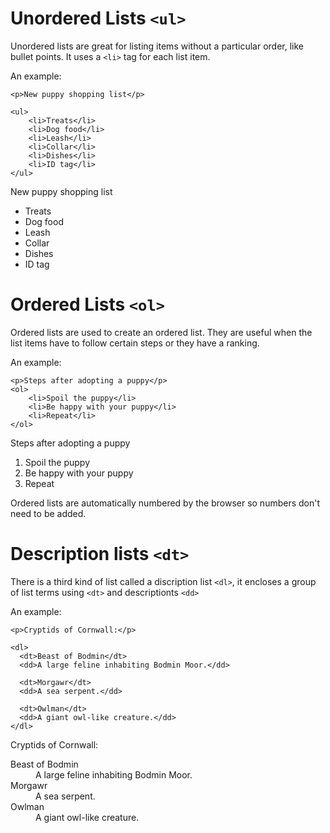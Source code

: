 # Unordered Lists `<ul>`

Unordered lists are great for listing items without a particular order, like bullet points. It uses a `<li>` tag for each list item.

An example:

```
<p>New puppy shopping list</p>

<ul>
    <li>Treats</li>
    <li>Dog food</li>
    <li>Leash</li>
    <li>Collar</li>
    <li>Dishes</li>
    <li>ID tag</li> 
</ul>

```

<p>New puppy shopping list</p>

<ul>
    <li>Treats</li>
    <li>Dog food</li>
    <li>Leash</li>
    <li>Collar</li>
    <li>Dishes</li>
    <li>ID tag</li> 
</ul>

# Ordered Lists `<ol>`

Ordered lists are used to create an ordered list. They are useful when the list items have to follow certain steps or they have a ranking.

An example:

```
<p>Steps after adopting a puppy</p>
<ol>
    <li>Spoil the puppy</li>
    <li>Be happy with your puppy</li>
    <li>Repeat</li>
</ol>
```

<p>Steps after adopting a puppy</p>
<ol>
    <li>Spoil the puppy</li>
    <li>Be happy with your puppy</li>
    <li>Repeat</li>
</ol>

Ordered lists are automatically numbered by the browser so numbers don't need to be added.

# Description lists `<dt>`

There is a third kind of list called a discription list `<dl>`, it encloses a group of list terms using `<dt>` and descriptionts `<dd>`

An example:

```
<p>Cryptids of Cornwall:</p>

<dl>
  <dt>Beast of Bodmin</dt>
  <dd>A large feline inhabiting Bodmin Moor.</dd>

  <dt>Morgawr</dt>
  <dd>A sea serpent.</dd>

  <dt>Owlman</dt>
  <dd>A giant owl-like creature.</dd>
</dl>
```

<p>Cryptids of Cornwall:</p>

<dl>
  <dt>Beast of Bodmin</dt>
  <dd>A large feline inhabiting Bodmin Moor.</dd>

  <dt>Morgawr</dt>
  <dd>A sea serpent.</dd>

  <dt>Owlman</dt>
  <dd>A giant owl-like creature.</dd>
</dl>